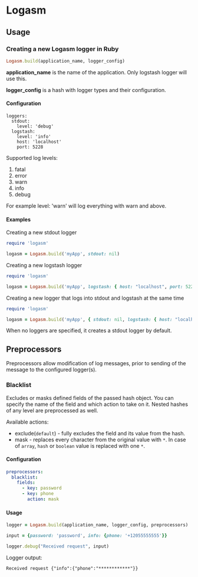Logasm
================

## Usage

### Creating a new Logasm logger in Ruby

```ruby
Logasm.build(application_name, logger_config)
```

<b>application_name</b> is the name of the application. Only logstash logger will use this.

<b>logger_config</b> is a hash with logger types and their configuration.

#### Configuration

```
loggers:
  stdout:
    level: 'debug'
  logstash:
    level: 'info'
    host: 'localhost'
    port: 5228
```
Supported log levels:

1. fatal
2. error
3. warn
4. info
5. debug

For example level: 'warn' will log everything with warn and above.

#### Examples

Creating a new stdout logger

```ruby
require 'logasm'

logasm = Logasm.build('myApp', stdout: nil)
```

Creating a new logstash logger

```ruby
require 'logasm'

logasm = Logasm.build('myApp', logstash: { host: "localhost", port: 5228 })
```

Creating a new logger that logs into stdout and logstash at the same time

```ruby
require 'logasm'

logasm = Logasm.build('myApp', { stdout: nil, logstash: { host: "localhost", port: 5228 }})
```

When no loggers are specified, it creates a stdout logger by default.

## Preprocessors

Preprocessors allow modification of log messages, prior to sending of the message to the configured logger(s).

### Blacklist

Excludes or masks defined fields of the passed hash object.
You can specify the name of the field and which action to take on it.
Nested hashes of any level are preprocessed as well.

Available actions:
    
* exclude(`default`) - fully excludes the field and its value from the hash.
* mask - replaces every character from the original value with `*`. In case of `array`, `hash` or `boolean` value is replaced with one `*`.

#### Configuration

```yaml
preprocessors:
  blacklist:
    fields:
      - key: password
      - key: phone
        action: mask
```

#### Usage

```ruby
logger = Logasm.build(application_name, logger_config, preprocessors)

input = {password: 'password', info: {phone: '+12055555555'}}

logger.debug("Received request", input)
```

Logger output:

```
Received request {"info":{"phone":"************"}}
```
